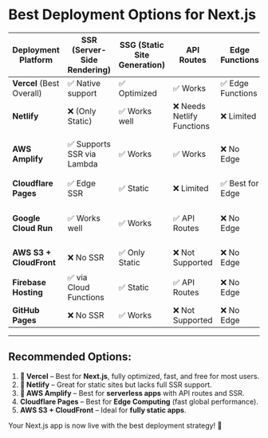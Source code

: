 # Best Deployment Options for Next.js

| Deployment Platform  | SSR (Server-Side Rendering) | SSG (Static Site Generation) | API Routes | Edge Functions | Performance | Cost |
|----------------------|---------------------------|-----------------------------|------------|---------------|------------|------|
| **Vercel** (Best Overall) | ✅ Native support | ✅ Optimized | ✅ Works | ✅ Edge Functions | ⚡️ Fastest | Free tier |
| **Netlify** | ❌ (Only Static) | ✅ Works well | ❌ Needs Netlify Functions | ❌ Limited | ⚡️ Fast | Free tier |
| **AWS Amplify** | ✅ Supports SSR via Lambda | ✅ Works | ✅ Works | ❌ No Edge | 🚀 Scalable | Pay-as-you-go |
| **Cloudflare Pages** | ✅ Edge SSR | ✅ Static | ❌ Limited | ✅ Best for Edge | ⚡️ Fastest for Edge | Free tier |
| **Google Cloud Run** | ✅ Works well | ✅ Works | ✅ API Routes | ❌ No Edge | 🚀 Scalable | Pay-as-you-go |
| **AWS S3 + CloudFront** | ❌ No SSR | ✅ Only Static | ❌ Not Supported | ❌ No Edge | ⚡️ Fast for static | Low cost |
| **Firebase Hosting** | ✅ via Cloud Functions | ✅ Static | ✅ API Routes | ❌ No Edge | 🚀 Good for small apps | Free tier |
| **GitHub Pages** | ❌ No SSR | ✅ Works | ❌ Not Supported | ❌ No Edge | 🚀 Fast | Free |

---

## **Recommended Options:**

1. **🥇 Vercel** – Best for **Next.js**, fully optimized, fast, and free for most users.
2. **🥈 Netlify** – Great for static sites but lacks full SSR support.
3. **🥉 AWS Amplify** – Best for **serverless apps** with API routes and SSR.
4. **Cloudflare Pages** – Best for **Edge Computing** (fast global performance).
5. **AWS S3 + CloudFront** – Ideal for **fully static apps**.

Your Next.js app is now live with the best deployment strategy! 🚀
